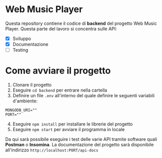 # Web Music Player

Questa repository contiene il codice di **backend** del progetto Web Music Player. Questa parte del lavoro si concentra sulle API:

- [x] Sviluppo
- [x] Documentazione
- [ ] Testing

# Come avviare il progetto

1. Clonare il progetto
2. Eseguire ```cd backend``` per entrare nella cartella
3. Definire un file ```.env``` all'interno del quale definire le seguenti variabili d'ambiente:
```
MONGODB_URI=""
PORT=""
```
4. Eseguire ```npm install``` per installare le librerie del progetto
5. Eseguire ```npm start``` per avviare il programma in locale

Da qui sarà possibile eseguire i test delle varie API tramite software quali **Postman** o **Insomina**. La documentazione del progetto sarà disponibile all'indirizzo ```http://localhost:PORT/api-docs```
